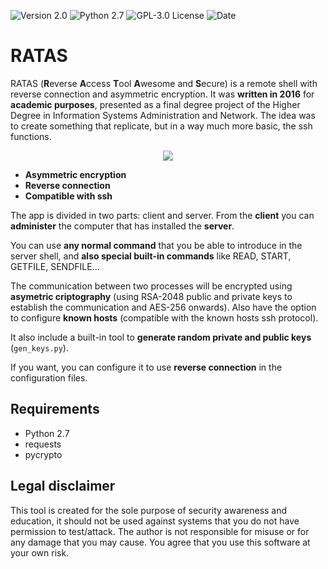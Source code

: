 ![[Version 2.0](https://github.com/R3nt0n)](http://img.shields.io/badge/version-v2.0-orange.svg)
![[Python 2.7](https://github.com/R3nt0n)](http://img.shields.io/badge/python-2.7-blue.svg)
![[GPL-3.0 License](https://github.com/R3nt0n)](https://img.shields.io/badge/license-GPL%203.0-brightgreen.svg)
![[Date](https://github.com/R3nt0n)](http://img.shields.io/badge/date-2016-yellow.svg)



# RATAS
RATAS (**R**everse **A**ccess **T**ool **A**wesome and **S**ecure) is a remote shell with reverse connection and asymmetric encryption. 
It was **written in 2016** for **academic purposes**, presented as a final degree project of the Higher Degree in Information Systems Administration and Network. The idea was to create something that replicate, but in a way much more basic, the ssh functions.  
  
  
<p align="center"><img src="https://github.com/R3nt0n/ratas/blob/master/img/ratas_example.png" /></p>


+ **Asymmetric encryption**
+ **Reverse connection**
+ **Compatible with ssh**

The app is divided in two parts: client and server. From the **client** you can **administer** the computer that has installed the **server**.

You can use **any normal command** that you be able to introduce in the server shell, and **also special built-in commands** like READ, START, GETFILE, SENDFILE... 

The communication between two processes will be encrypted using **asymetric criptography** (using RSA-2048 public and private keys to establish the communication and AES-256 onwards). Also have the option to configure **known hosts** (compatible with the known hosts ssh protocol).

It also include a built-in tool to **generate random private and public keys** (`gen_keys.py`).

If you want, you can configure it to use **reverse connection** in the configuration files.
 

## Requirements
+ Python 2.7
+ requests
+ pycrypto


## Legal disclaimer
This tool is created for the sole purpose of security awareness and education, it should not be used against systems that you do not have permission to test/attack. The author is not responsible for misuse or for any damage that you may cause. You agree that you use this software at your own risk.
